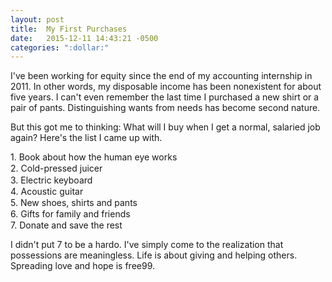 ```yaml
---
layout: post
title:  My First Purchases
date:   2015-12-11 14:43:21 -0500
categories: ":dollar:"
---
```


<p>I've been working for equity since the end of my accounting internship in 2011. In other words, my disposable income has been nonexistent for about five years. I can't even remember the last time I purchased a new shirt or a pair of pants. Distinguishing wants from needs has become second nature.</p>

<p>But this got me to thinking: What will I buy when I get a normal, salaried job again? Here's the list I came up with.</p>

<p>1. Book about how the human eye works</p>
<p style="margin-top:-.8rem;">2. Cold-pressed juicer</p>
<p style="margin-top:-.8rem;">3. Electric keyboard</p>
<p style="margin-top:-.8rem;">4. Acoustic guitar</p>
<p style="margin-top:-.8rem;">5. New shoes, shirts and pants</p>
<p style="margin-top:-.8rem;">6. Gifts for family and friends</p>
<p style="margin-top:-.8rem;">7. Donate and save the rest</p>

<p>I didn't put 7 to be a hardo. I've simply come to the realization that possessions are meaningless. Life is about giving and helping others. Spreading love and hope is free99.</p>
